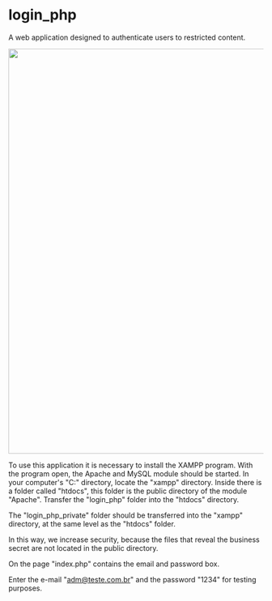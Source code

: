 # login_php
A web application designed to authenticate users to restricted content.

<div align="center">
  <img src="https://user-images.githubusercontent.com/68506101/148699925-eb6cfe52-004c-49ef-a9ec-1f43901161cd.png" width="800px">
</div>

To use this application it is necessary to install the XAMPP program. With the program open, the Apache and MySQL module should be started. In your computer's "C:" directory, locate the "xampp" directory. Inside there is a folder called "htdocs", this folder is the public directory of the module "Apache". Transfer the "login_php" folder into the "htdocs" directory.

The "login_php_private" folder should be transferred into the "xampp" directory, at the same level as the "htdocs" folder.

In this way, we increase security, because the files that reveal the business secret are not located in the public directory.

On the page "index.php" contains the email and password box.

Enter the e-mail "adm@teste.com.br" and the password "1234" for testing purposes.
